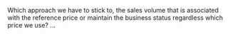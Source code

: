 Which approach we have to stick to, the sales volume that is associated with the reference price or maintain the business status regardless which price we use? ...
